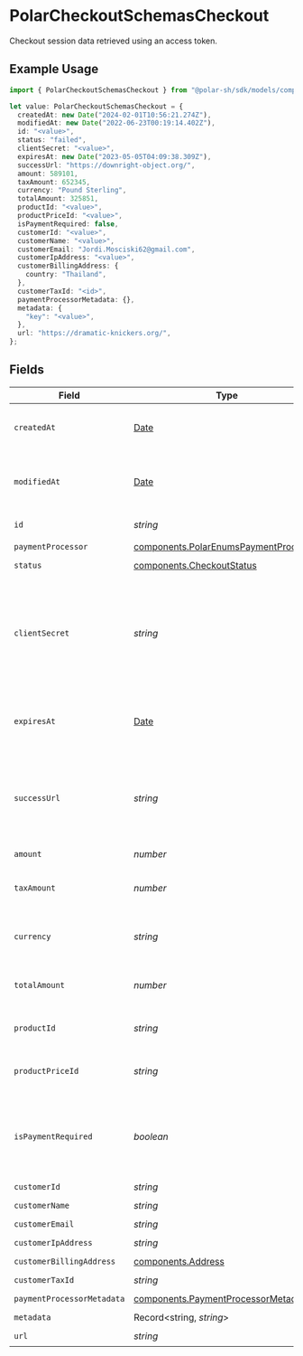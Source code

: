 # PolarCheckoutSchemasCheckout

Checkout session data retrieved using an access token.

## Example Usage

```typescript
import { PolarCheckoutSchemasCheckout } from "@polar-sh/sdk/models/components";

let value: PolarCheckoutSchemasCheckout = {
  createdAt: new Date("2024-02-01T10:56:21.274Z"),
  modifiedAt: new Date("2022-06-23T00:19:14.402Z"),
  id: "<value>",
  status: "failed",
  clientSecret: "<value>",
  expiresAt: new Date("2023-05-05T04:09:38.309Z"),
  successUrl: "https://downright-object.org/",
  amount: 589101,
  taxAmount: 652345,
  currency: "Pound Sterling",
  totalAmount: 325851,
  productId: "<value>",
  productPriceId: "<value>",
  isPaymentRequired: false,
  customerId: "<value>",
  customerName: "<value>",
  customerEmail: "Jordi.Mosciski62@gmail.com",
  customerIpAddress: "<value>",
  customerBillingAddress: {
    country: "Thailand",
  },
  customerTaxId: "<id>",
  paymentProcessorMetadata: {},
  metadata: {
    "key": "<value>",
  },
  url: "https://dramatic-knickers.org/",
};
```

## Fields

| Field                                                                                          | Type                                                                                           | Required                                                                                       | Description                                                                                    |
| ---------------------------------------------------------------------------------------------- | ---------------------------------------------------------------------------------------------- | ---------------------------------------------------------------------------------------------- | ---------------------------------------------------------------------------------------------- |
| `createdAt`                                                                                    | [Date](https://developer.mozilla.org/en-US/docs/Web/JavaScript/Reference/Global_Objects/Date)  | :heavy_check_mark:                                                                             | Creation timestamp of the object.                                                              |
| `modifiedAt`                                                                                   | [Date](https://developer.mozilla.org/en-US/docs/Web/JavaScript/Reference/Global_Objects/Date)  | :heavy_check_mark:                                                                             | Last modification timestamp of the object.                                                     |
| `id`                                                                                           | *string*                                                                                       | :heavy_check_mark:                                                                             | The ID of the object.                                                                          |
| `paymentProcessor`                                                                             | [components.PolarEnumsPaymentProcessor](../../models/components/polarenumspaymentprocessor.md) | :heavy_check_mark:                                                                             | N/A                                                                                            |
| `status`                                                                                       | [components.CheckoutStatus](../../models/components/checkoutstatus.md)                         | :heavy_check_mark:                                                                             | N/A                                                                                            |
| `clientSecret`                                                                                 | *string*                                                                                       | :heavy_check_mark:                                                                             | Client secret used to update and complete the checkout session from the client.                |
| `expiresAt`                                                                                    | [Date](https://developer.mozilla.org/en-US/docs/Web/JavaScript/Reference/Global_Objects/Date)  | :heavy_check_mark:                                                                             | Expiration date and time of the checkout session.                                              |
| `successUrl`                                                                                   | *string*                                                                                       | :heavy_check_mark:                                                                             | URL where the customer will be redirected after a successful payment.                          |
| `amount`                                                                                       | *number*                                                                                       | :heavy_check_mark:                                                                             | N/A                                                                                            |
| `taxAmount`                                                                                    | *number*                                                                                       | :heavy_check_mark:                                                                             | Computed tax amount to pay in cents.                                                           |
| `currency`                                                                                     | *string*                                                                                       | :heavy_check_mark:                                                                             | Currency code of the checkout session.                                                         |
| `totalAmount`                                                                                  | *number*                                                                                       | :heavy_check_mark:                                                                             | Total amount to pay in cents.                                                                  |
| `productId`                                                                                    | *string*                                                                                       | :heavy_check_mark:                                                                             | ID of the product to checkout.                                                                 |
| `productPriceId`                                                                               | *string*                                                                                       | :heavy_check_mark:                                                                             | ID of the product price to checkout.                                                           |
| `isPaymentRequired`                                                                            | *boolean*                                                                                      | :heavy_check_mark:                                                                             | Whether the checkout requires payment. Useful to detect free products.                         |
| `customerId`                                                                                   | *string*                                                                                       | :heavy_check_mark:                                                                             | N/A                                                                                            |
| `customerName`                                                                                 | *string*                                                                                       | :heavy_check_mark:                                                                             | N/A                                                                                            |
| `customerEmail`                                                                                | *string*                                                                                       | :heavy_check_mark:                                                                             | N/A                                                                                            |
| `customerIpAddress`                                                                            | *string*                                                                                       | :heavy_check_mark:                                                                             | N/A                                                                                            |
| `customerBillingAddress`                                                                       | [components.Address](../../models/components/address.md)                                       | :heavy_check_mark:                                                                             | N/A                                                                                            |
| `customerTaxId`                                                                                | *string*                                                                                       | :heavy_check_mark:                                                                             | N/A                                                                                            |
| `paymentProcessorMetadata`                                                                     | [components.PaymentProcessorMetadata](../../models/components/paymentprocessormetadata.md)     | :heavy_check_mark:                                                                             | N/A                                                                                            |
| `metadata`                                                                                     | Record<string, *string*>                                                                       | :heavy_check_mark:                                                                             | N/A                                                                                            |
| `url`                                                                                          | *string*                                                                                       | :heavy_check_mark:                                                                             | N/A                                                                                            |
